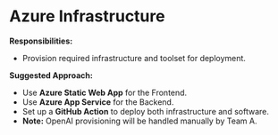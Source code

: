 # Azure Infrastructure

**Responsibilities:**
- Provision required infrastructure and toolset for deployment.

**Suggested Approach:**
- Use **Azure Static Web App** for the Frontend.
- Use **Azure App Service** for the Backend.
- Set up a **GitHub Action** to deploy both infrastructure and software.
- **Note:** OpenAI provisioning will be handled manually by Team A.
